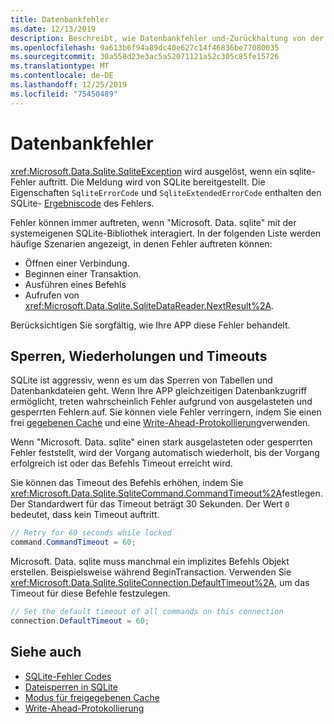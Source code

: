 ```yaml
---
title: Datenbankfehler
ms.date: 12/13/2019
description: Beschreibt, wie Datenbankfehler und-Zurückhaltung von der Bibliothek behandelt werden.
ms.openlocfilehash: 9a613b6f94a89dc40e627c14f46836be77080035
ms.sourcegitcommit: 30a558d23e3ac5a52071121a52c305c85fe15726
ms.translationtype: MT
ms.contentlocale: de-DE
ms.lasthandoff: 12/25/2019
ms.locfileid: "75450489"
---
```

# <a name="database-errors"></a>Datenbankfehler

<xref:Microsoft.Data.Sqlite.SqliteException> wird ausgelöst, wenn ein sqlite-Fehler auftritt. Die Meldung wird von SQLite bereitgestellt. Die Eigenschaften `SqliteErrorCode` und `SqliteExtendedErrorCode` enthalten den SQLite- [Ergebniscode](https://www.sqlite.org/rescode.html) des Fehlers.

Fehler können immer auftreten, wenn "Microsoft. Data. sqlite" mit der systemeigenen SQLite-Bibliothek interagiert. In der folgenden Liste werden häufige Szenarien angezeigt, in denen Fehler auftreten können:

* Öffnen einer Verbindung.
* Beginnen einer Transaktion.
* Ausführen eines Befehls
* Aufrufen von <xref:Microsoft.Data.Sqlite.SqliteDataReader.NextResult%2A>.

Berücksichtigen Sie sorgfältig, wie Ihre APP diese Fehler behandelt.

## <a name="locking-retries-and-timeouts"></a>Sperren, Wiederholungen und Timeouts

SQLite ist aggressiv, wenn es um das Sperren von Tabellen und Datenbankdateien geht. Wenn Ihre APP gleichzeitigen Datenbankzugriff ermöglicht, treten wahrscheinlich Fehler aufgrund von ausgelasteten und gesperrten Fehlern auf. Sie können viele Fehler verringern, indem Sie einen frei [gegebenen Cache](connection-strings.md#cache) und eine [Write-Ahead-Protokollierung](async.md)verwenden.

Wenn "Microsoft. Data. sqlite" einen stark ausgelasteten oder gesperrten Fehler feststellt, wird der Vorgang automatisch wiederholt, bis der Vorgang erfolgreich ist oder das Befehls Timeout erreicht wird.

Sie können das Timeout des Befehls erhöhen, indem Sie <xref:Microsoft.Data.Sqlite.SqliteCommand.CommandTimeout%2A>festlegen. Der Standardwert für das Timeout beträgt 30 Sekunden. Der Wert `0` bedeutet, dass kein Timeout auftritt.

```csharp
// Retry for 60 seconds while locked
command.CommandTimeout = 60;
```

Microsoft. Data. sqlite muss manchmal ein implizites Befehls Objekt erstellen. Beispielsweise während BeginTransaction. Verwenden Sie <xref:Microsoft.Data.Sqlite.SqliteConnection.DefaultTimeout%2A>, um das Timeout für diese Befehle festzulegen.

```csharp
// Set the default timeout of all commands on this connection
connection.DefaultTimeout = 60;
```

## <a name="see-also"></a>Siehe auch

* [SQLite-Fehler Codes](https://www.sqlite.org/rescode.html)
* [Dateisperren in SQLite](https://www.sqlite.org/lockingv3.html)
* [Modus für freigegebenen Cache](https://www.sqlite.org/sharedcache.html)
* [Write-Ahead-Protokollierung](https://www.sqlite.org/wal.html)
